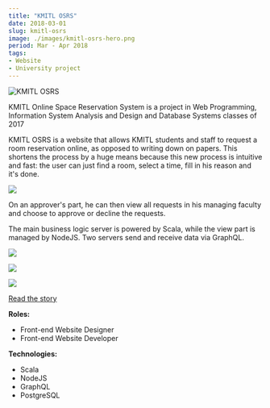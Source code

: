 ```yaml
---
title: "KMITL OSRS"
date: 2018-03-01
slug: kmitl-osrs
image: ./images/kmitl-osrs-hero.png
period: Mar - Apr 2018
tags:
- Website
- University project
---
```


![KMITL OSRS](./images/kmitl-osrs-hero.png)

KMITL Online Space Reservation System is a project in Web Programming,
Information System Analysis and Design and Database Systems classes of 2017

KMITL OSRS is a website that allows KMITL students and staff to request a room reservation online,
as opposed to writing down on papers.
This shortens the process by a huge means because this new process is intuitive and fast:
the user can just find a room, select a time, fill in his reason and it's done.

![](./images/home.png)

On an approver's part, he can then view all requests in his managing faculty and choose to approve or decline the requests.

The main business logic server is powered by Scala, while the view part is managed by NodeJS. Two servers send and receive data via GraphQL.

![](./images/single.jpg)

![](./images/requests.png)

![](./images/approval.png)

<div class="buttons">
<a href="https://blog.zartre.com/2018/kmitl-osrs-3-57b414fc1a0d/" class="button">Read the story</a>
</div>

**Roles:**
- Front-end Website Designer
- Front-end Website Developer

**Technologies:**
- Scala
- NodeJS
- GraphQL
- PostgreSQL
